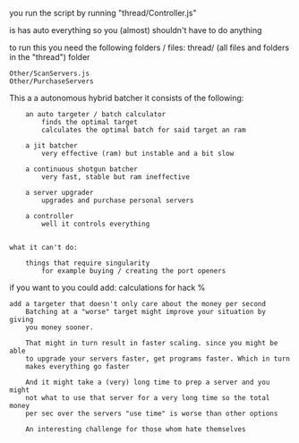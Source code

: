 you run the script by running "thread/Controller.js"


is has auto everything so you (almost) shouldn't have to do anything 


to run this you need the following folders / files:
    thread/
        (all files and folders in the "thread") folder

    Other/ScanServers.js
    Other/PurchaseServers



This a a autonomous hybrid batcher 
    it consists of the following:

        an auto targeter / batch calculator
            finds the optimal target
            calculates the optimal batch for said target an ram

        a jit batcher
            very effective (ram) but instable and a bit slow

        a continuous shotgun batcher
            very fast, stable but ram ineffective

        a server upgrader
            upgrades and purchase personal servers   

        a controller
            well it controls everything


    what it can't do:

        things that require singularity
            for example buying / creating the port openers


if you want to you could add:
    calculations for hack %

    add a targeter that doesn't only care about the money per second
        Batching at a "worse" target might improve your situation by giving 
        you money sooner. 
        
        That might in turn result in faster scaling. since you might be able 
        to upgrade your servers faster, get programs faster. Which in turn
        makes everything go faster 
        
        And it might take a (very) long time to prep a server and you might 
        not what to use that server for a very long time so the total money
        per sec over the servers "use time" is worse than other options 
        
        An interesting challenge for those whom hate themselves 